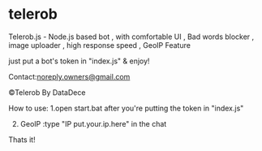 # telerob
Telerob.js - Node.js based bot , with comfortable UI , Bad words blocker , image uploader , high response speed , GeoIP Feature

just put a bot's token in "index.js" & enjoy!

Contact:noreply.owners@gmail.com 

©Telerob By DataDece

How to use:
1.open start.bat after you're putting the token in "index.js"

2. GeoIP :type "IP put.your.ip.here" in the chat

Thats it!
